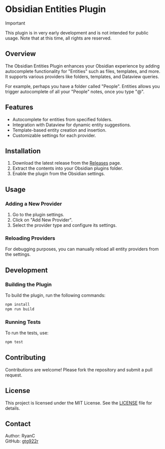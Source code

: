 # Obsidian Entities Plugin

> [!IMPORTANT]
> This plugin is in very early development and is not intended for public usage.
> Note that at this time, all rights are reserved.

## Overview

The Obsidian Entities Plugin enhances your Obsidian experience by adding autocomplete functionality for "Entities" such as files, templates, and more. It supports various providers like folders, templates, and Dataview queries.

For example, perhaps you have a folder called "People". Entities allows you trigger autocomplete of all your "People" notes, once you type "@". 

## Features

- Autocomplete for entities from specified folders.
- Integration with Dataview for dynamic entity suggestions.
- Template-based entity creation and insertion.
- Customizable settings for each provider.

## Installation

1. Download the latest release from the [Releases](https://github.com/gtg922r/obsidian-entities/releases) page.
2. Extract the contents into your Obsidian plugins folder.
3. Enable the plugin from the Obsidian settings.

## Usage

### Adding a New Provider

1. Go to the plugin settings.
2. Click on "Add New Provider".
3. Select the provider type and configure its settings.

### Reloading Providers

For debugging purposes, you can manually reload all entity providers from the settings.

## Development

### Building the Plugin

To build the plugin, run the following commands:

```bash
npm install
npm run build
```

### Running Tests

To run the tests, use:

```bash
npm test
```

## Contributing

Contributions are welcome! Please fork the repository and submit a pull request.

## License

This project is licensed under the MIT License. See the [LICENSE](LICENSE) file for details.

## Contact

Author: RyanC  
GitHub: [gtg922r](https://github.com/gtg922r)
```
